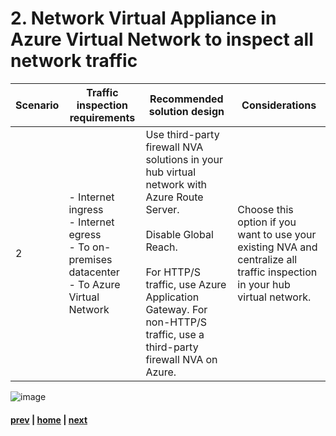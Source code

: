 # 2. Network Virtual Appliance in Azure Virtual Network to inspect all network traffic
| Scenario | Traffic inspection requirements | Recommended solution design | Considerations |
|---|----|---|---|
| 2 |  - Internet ingress <br> - Internet egress <br> - To on-premises datacenter <br> - To Azure Virtual Network| Use third-party firewall NVA solutions in your hub virtual network with Azure Route Server. </br></br> Disable Global Reach. </br></br> For HTTP/S traffic, use Azure Application Gateway. For non-HTTP/S traffic, use a third-party firewall NVA on Azure.| Choose this option if you want to use your existing NVA and centralize all traffic inspection in your hub virtual network. |  

![image](https://user-images.githubusercontent.com/97964083/216825937-9e97d644-f391-4d3d-ae5b-7d24ea8888b2.png)

#### [prev](https://github.com/jasonamedina/FTALive-Sessions/blob/main/content/avs/Scenario%201.md) | [home](./readme.md)  | [next](https://github.com/jasonamedina/FTALive-Sessions/blob/main/content/avs/Scenario%203.md)
